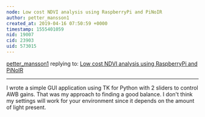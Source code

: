 ```yaml
---
node: Low cost NDVI analysis using RaspberryPi and PiNoIR
author: petter_mansson1
created_at: 2019-04-16 07:50:59 +0000
timestamp: 1555401059
nid: 19007
cid: 23903
uid: 573015
---
```




[petter_mansson1](../profile/petter_mansson1) replying to: [Low cost NDVI analysis using RaspberryPi and PiNoIR](../notes/petter_mansson1/04-09-2019/low-cost-ndvi-analysis-using-raspberrypi-and-pinoir)

----
 I wrote a simple GUI application using TK for Python with 2 sliders to control AWB gains. That was my approach to finding a good balance. I don't think my settings will work for your environment since it depends on the amount of light present. 